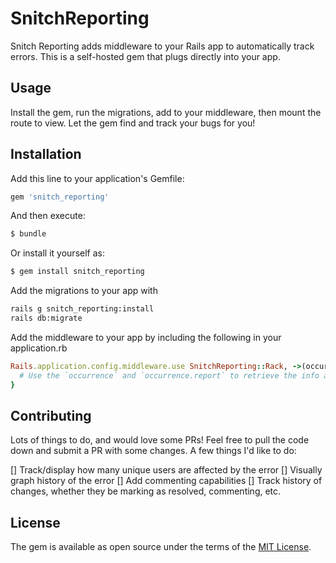 # SnitchReporting
Snitch Reporting adds middleware to your Rails app to automatically track errors.
This is a self-hosted gem that plugs directly into your app.

## Usage
Install the gem, run the migrations, add to your middleware, then mount the route to view. Let the gem find and track your bugs for you!

## Installation
Add this line to your application's Gemfile:

```ruby
gem 'snitch_reporting'
```

And then execute:
```bash
$ bundle
```

Or install it yourself as:
```bash
$ gem install snitch_reporting
```

Add the migrations to your app with
```bash
rails g snitch_reporting:install
rails db:migrate
```

Add the middleware to your app by including the following in your application.rb
```ruby
Rails.application.config.middleware.use SnitchReporting::Rack, ->(occurrence) {
  # Use the `occurrence` and `occurrence.report` to retrieve the info and notify to your reception box of choice, whether it be Email, SMS, Slack, or some other API.
}
```

## Contributing
Lots of things to do, and would love some PRs! Feel free to pull the code down and submit a PR with some changes.
A few things I'd like to do:

[] Track/display how many unique users are affected by the error
[] Visually graph history of the error
[] Add commenting capabilities
[] Track history of changes, whether they be marking as resolved, commenting, etc.

## License
The gem is available as open source under the terms of the [MIT License](https://opensource.org/licenses/MIT).
